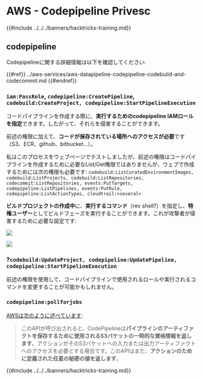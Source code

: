# AWS - Codepipeline Privesc

{{#include ../../../banners/hacktricks-training.md}}

## codepipeline

Codepipelineに関する詳細情報は以下を確認してください:

{{#ref}}
../aws-services/aws-datapipeline-codepipeline-codebuild-and-codecommit.md
{{#endref}}

### `iam:PassRole`, `codepipeline:CreatePipeline`, `codebuild:CreateProject, codepipeline:StartPipelineExecution`

コードパイプラインを作成する際に、**実行するためのcodepipeline IAMロールを指定**できます。したがって、それらを侵害することができます。

前述の権限に加えて、**コードが保存されている場所へのアクセスが必要**です（S3、ECR、github、bitbucket...）。

私はこのプロセスをウェブページでテストしましたが、前述の権限はコードパイプラインを作成するために必要なList/Get権限ではありませんが、ウェブで作成するためには次の権限も必要です: `codebuild:ListCuratedEnvironmentImages, codebuild:ListProjects, codebuild:ListRepositories, codecommit:ListRepositories, events:PutTargets, codepipeline:ListPipelines, events:PutRule, codepipeline:ListActionTypes, cloudtrail:<several>`

**ビルドプロジェクトの作成中**に、**実行するコマンド**（rev shell?）を指定し、**特権ユーザー**としてビルドフェーズを実行することができます。これが攻撃者が侵害するために必要な設定です:

![](<../../../images/image (276).png>)

![](<../../../images/image (181).png>)

### ?`codebuild:UpdateProject, codepipeline:UpdatePipeline, codepipeline:StartPipelineExecution`

前述の権限を使用して、コードパイプラインで使用されるロールや実行されるコマンドを変更することが可能かもしれません。

### `codepipeline:pollforjobs`

[AWSは次のように述べています](https://docs.aws.amazon.com/codepipeline/latest/APIReference/API_PollForJobs.html):

> このAPIが呼び出されると、CodePipelineは**パイプラインのアーティファクトを保存するために使用されるS3バケットの一時的な資格情報を返します**。アクションがそのS3バケットへの入力または出力アーティファクトへのアクセスを必要とする場合です。このAPIはまた、**アクションのために定義された任意の秘密の値を返します**。

{{#include ../../../banners/hacktricks-training.md}}
